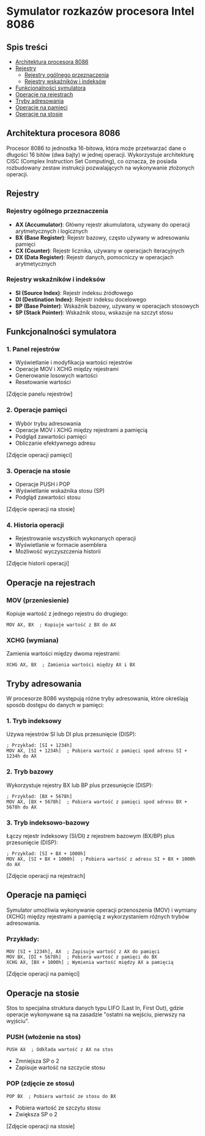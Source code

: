 # Symulator rozkazów procesora Intel 8086

## Spis treści
- [Architektura procesora 8086](#architektura-procesora-8086)
- [Rejestry](#rejestry)
  - [Rejestry ogólnego przeznaczenia](#rejestry-ogólnego-przeznaczenia)
  - [Rejestry wskaźników i indeksów](#rejestry-wskaźników-i-indeksów)
- [Funkcjonalności symulatora](#funkcjonalności-symulatora)
- [Operacje na rejestrach](#operacje-na-rejestrach)
- [Tryby adresowania](#tryby-adresowania)
- [Operacje na pamięci](#operacje-na-pamięci)
- [Operacje na stosie](#operacje-na-stosie)


## Architektura procesora 8086
Procesor 8086 to jednostka 16-bitowa, która może przetwarzać dane o długości 16 bitów (dwa bajty) w jednej operacji. Wykorzystuje architekturę CISC (Complex Instruction Set Computing), co oznacza, że posiada rozbudowany zestaw instrukcji pozwalających na wykonywanie złożonych operacji.

## Rejestry

### Rejestry ogólnego przeznaczenia
- **AX (Accumulator)**: Główny rejestr akumulatora, używany do operacji arytmetycznych i logicznych
- **BX (Base Register)**: Rejestr bazowy, często używany w adresowaniu pamięci
- **CX (Counter)**: Rejestr licznika, używany w operacjach iteracyjnych
- **DX (Data Register)**: Rejestr danych, pomocniczy w operacjach arytmetycznych

### Rejestry wskaźników i indeksów
- **SI (Source Index)**: Rejestr indeksu źródłowego
- **DI (Destination Index)**: Rejestr indeksu docelowego
- **BP (Base Pointer)**: Wskaźnik bazowy, używany w operacjach stosowych
- **SP (Stack Pointer)**: Wskaźnik stosu, wskazuje na szczyt stosu

## Funkcjonalności symulatora

### 1. Panel rejestrów
- Wyświetlanie i modyfikacja wartości rejestrów
- Operacje MOV i XCHG między rejestrami
- Generowanie losowych wartości
- Resetowanie wartości

[Zdjęcie panelu rejestrów]

### 2. Operacje pamięci
- Wybór trybu adresowania
- Operacje MOV i XCHG między rejestrami a pamięcią
- Podgląd zawartości pamięci
- Obliczanie efektywnego adresu

[Zdjęcie operacji pamięci]

### 3. Operacje na stosie
- Operacje PUSH i POP
- Wyświetlanie wskaźnika stosu (SP)
- Podgląd zawartości stosu

[Zdjęcie operacji na stosie]

### 4. Historia operacji
- Rejestrowanie wszystkich wykonanych operacji
- Wyświetlanie w formacie asemblera
- Możliwość wyczyszczenia historii

[Zdjęcie historii operacji]

## Operacje na rejestrach

### MOV (przeniesienie)
Kopiuje wartość z jednego rejestru do drugiego:
```assembly
MOV AX, BX  ; Kopiuje wartość z BX do AX
```

### XCHG (wymiana)
Zamienia wartości między dwoma rejestrami:
```assembly
XCHG AX, BX  ; Zamienia wartości między AX i BX
```

## Tryby adresowania
W procesorze 8086 występują różne tryby adresowania, które określają sposób dostępu do danych w pamięci:

### 1. Tryb indeksowy
Używa rejestrów SI lub DI plus przesunięcie (DISP):
```assembly
; Przykład: [SI + 1234h]
MOV AX, [SI + 1234h]  ; Pobiera wartość z pamięci spod adresu SI + 1234h do AX
```

### 2. Tryb bazowy
Wykorzystuje rejestry BX lub BP plus przesunięcie (DISP):
```assembly
; Przykład: [BX + 5678h]
MOV AX, [BX + 5678h]  ; Pobiera wartość z pamięci spod adresu BX + 5678h do AX
```

### 3. Tryb indeksowo-bazowy
Łączy rejestr indeksowy (SI/DI) z rejestrem bazowym (BX/BP) plus przesunięcie (DISP):
```assembly
; Przykład: [SI + BX + 1000h]
MOV AX, [SI + BX + 1000h]  ; Pobiera wartość z adresu SI + BX + 1000h do AX
```
[Zdjęcie operacji na rejestrach]

## Operacje na pamięci
Symulator umożliwia wykonywanie operacji przenoszenia (MOV) i wymiany (XCHG) między rejestrami a pamięcią z wykorzystaniem różnych trybów adresowania.

### Przykłady:
```assembly
MOV [SI + 1234h], AX  ; Zapisuje wartość z AX do pamięci
MOV BX, [DI + 5678h]  ; Pobiera wartość z pamięci do BX
XCHG AX, [BX + 1000h] ; Wymienia wartość między AX a pamięcią
```

[Zdjęcie operacji na pamięci]

## Operacje na stosie
Stos to specjalna struktura danych typu LIFO (Last In, First Out), gdzie operacje wykonywane są na zasadzie "ostatni na wejściu, pierwszy na wyjściu".

### PUSH (włożenie na stos)
```assembly
PUSH AX  ; Odkłada wartość z AX na stos
```
- Zmniejsza SP o 2
- Zapisuje wartość na szczycie stosu

### POP (zdjęcie ze stosu)
```assembly
POP BX  ; Pobiera wartość ze stosu do BX
```
- Pobiera wartość ze szczytu stosu
- Zwiększa SP o 2

[Zdjęcie operacji na stosie]


